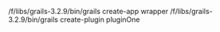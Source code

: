 /f/libs/grails-3.2.9/bin/grails create-app wrapper
/f/libs/grails-3.2.9/bin/grails create-plugin pluginOne